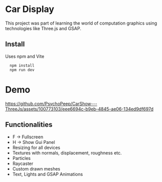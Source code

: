 
# Car Display

This project was part of learning the world of computation graphics using technologies like Three.js and GSAP.


## Install

Uses npm and Vite

```npm
  npm install 
  npm run dev
```
    
# Demo

https://github.com/PsychoPeep/CarShow---ThreeJs/assets/100773103/eee6694c-b9eb-4845-ae06-134ed9df697d


## Functionalities

- F -> Fullscreen
- H -> Show Gui Panel
- Resizing for all devices
- Textures with normals, displacement, roughness etc.
- Particles
- Raycaster
- Custom drawn meshes
- Text, Lights and GSAP Animations


